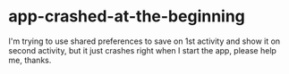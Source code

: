 # app-crashed-at-the-beginning
I'm trying to use shared preferences to save on 1st activity and show it on second activity, but it just crashes right when I start the app, please help me, thanks.
